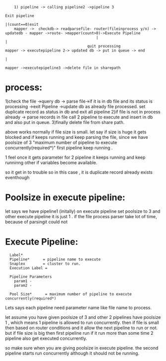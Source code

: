         1) pipeline -> calling pipeline2 ->pipeline 3
                                                                                              Exit pipeline
                                                                                               |(count==0)exit
        mapper ->  checkdb-> readparsefile- router(fileinprocess y/n) -> updatedb - mapper ->route- >mapper(count>0)->Execute Pipeline
                                             |                                                                          |          
                                         quit processing                                                            mapper -> executepipeline 2-> updated db -> put in queue -> end
                                                                                                                               |
                                                                                                                            mapper ->executepipeline3 ->delete file in sharepath



process:
========

1)check the file ->query db -> parse file->if it is in db file and its status is processing ->exit Pipeline ->update db as already file processed.
  set duplicate record as status in db and exit all pipeline
2)if file is not in process already -> parse records in file call 2 pipeline to execute and insert in db and also put in queue.
3)finally delete file from share path.

above works normally if file size is small.
let say if size is huge it gets blocked and if keeps running and keep parsing the file, since we have poolsize of 3
"maximum number of pipeline to execute concurrently(required*)" first pipeline keep running .

1 feel once it gets parameter for 2 pipeline it keeps running and keep runninng other if variables become available.


so it get  in to trouble  so in this case , it is duplicate record already exists eventhough

Poolsize in execute pipeline:
=============================

let says we have pipeline1 (initally) on execute pipeline set poolsize  to 3  and other execute pipeline it is
just 1 .
if the file process parser take lot of time, because of parsingit could not 

Execute Pipeline:
=================


      Label*
      Pipeline*      = pipeline name to execute
      Snaplex        = cluster to run.
      Execution Label =
      
      Pipeline Parameters
        param1 - 
        param2 -
      
      Pool Size*      = maximum number of pipeline to execute concurrently(required*)
  
 

Lets says each pipeline need parameter name like file name to process.

let assume you have given poolsize of 3 and other 2 pipelines have poolsize 1 , which means 1 pipeline is allowed to run concurrently.
then if file is small then based on router conditions and it allow the next pipeline to run or not.
but if file size is big then first pipeline run if it run more than some time 2 pipeline also get executed concurrently.

so make sure when you are giving poolsize in execute pipeline. the second pipeline starts run concurrently although it should not be running.
